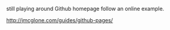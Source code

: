 still playing around Github homepage follow an online example. 

http://jmcglone.com/guides/github-pages/
